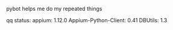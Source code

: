 pybot helps me do my repeated things

qq status:
appium: 1.12.0
Appium-Python-Client: 0.41
DBUtils: 1.3